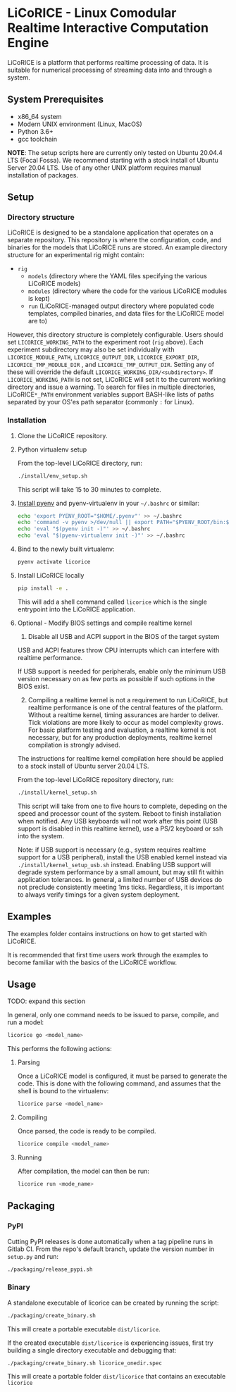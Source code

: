 # LiCoRICE - Linux Comodular Realtime Interactive Computation Engine

LiCoRICE is a platform that performs realtime processing of data.
It is suitable for numerical processing of streaming data into and through a system.

## System Prerequisites

* x86\_64 system
* Modern UNIX environment (Linux, MacOS)
* Python 3.6+
* gcc toolchain

**NOTE**: The setup scripts here are currently only tested on Ubuntu 20.04.4 LTS (Focal Fossa).
We recommend starting with a stock install of Ubuntu Server 20.04 LTS.
Use of any other UNIX platform requires manual installation of packages.

## Setup

### Directory structure

LiCoRICE is designed to be a standalone application that operates on a separate repository.
This repository is where the configuration, code, and binaries for the models that LiCoRICE runs are stored.
An example directory structure for an experimental rig might contain:

* `rig`
  * `models` (directory where the YAML files specifying the various LiCoRICE models)
  * `modules` (directory where the code for the various LiCoRICE modules is kept)
  * `run` (LiCoRICE-managed output directory where populated code templates, compiled binaries, and data files for the LiCoRICE model are to)

However, this directory structure is completely configurable. Users should set `LICORICE_WORKING_PATH` to the experiment root (`rig` above). Each experiment subdirectory may also be set individually with `LICORICE_MODULE_PATH`, `LICORICE_OUTPUT_DIR`, `LICORICE_EXPORT_DIR`, `LICORICE_TMP_MODULE_DIR` , and `LICORICE_TMP_OUTPUT_DIR`. Setting any of these will override the default `LICORICE_WORKING_DIR/<subdirectory>`. If `LICORICE_WORKING_PATH` is not set, LiCoRICE will set it to the current working directory and issue a warning. To search for files in multiple directories, LiCoRICE`*_PATH` environment variables support BASH-like lists of paths separated by your OS'es path separator (commonly `:` for Linux).


### Installation 

1. Clone the LiCoRICE repository.

1. Python virtualenv setup

    From the top-level LiCoRICE directory, run:

    ```bash
    ./install/env_setup.sh
    ```

    This script will take 15 to 30 minutes to complete.

1. [Install pyenv](https://github.com/pyenv/pyenv#set-up-your-shell-environment-for-pyenv) and pyenv-virtualenv in your `~/.bashrc` or similar:

    ```bash
    echo 'export PYENV_ROOT="$HOME/.pyenv"' >> ~/.bashrc
    echo 'command -v pyenv >/dev/null || export PATH="$PYENV_ROOT/bin:$PATH"' >> ~/.bashrc
    echo 'eval "$(pyenv init -)"' >> ~/.bashrc
    echo 'eval "$(pyenv-virtualenv init -)"' >> ~/.bashrc
    ```` 

1. Bind to the newly built virtualenv:

    ```bash
    pyenv activate licorice
    ```

1. Install LiCoRICE locally

    ```bash
    pip install -e .
    ```

    This will add a shell command called `licorice` which is the single entrypoint into the LiCoRICE application.

1. Optional - Modify BIOS settings and compile realtime kernel

    1. Disable all USB and ACPI support in the BIOS of the target system

    USB and ACPI features throw CPU interrupts which can interfere with realtime performance.

    If USB support is needed for peripherals, enable only the minimum USB version necessary on as few ports as possible if such options in the BIOS exist.

    2. Compiling a realtime kernel is not a requirement to run LiCoRICE, but realtime performance is one of the central features of the platform.
    Without a realtime kernel, timing assurances are harder to deliver.
    Tick violations are more likely to occur as model complexity grows.
    For basic platform testing and evaluation, a realtime kernel is not necessary, but for any production deployments, realtime kernel compilation is strongly advised.

    The instructions for realtime kernel compilation here should be applied to a stock install of Ubuntu server 20.04 LTS.

    From the top-level LiCoRICE repository directory, run:

    ```bash
    ./install/kernel_setup.sh
    ```

    This script will take from one to five hours to complete, depeding on the speed and processor count of the system.
    Reboot to finish installation when notified.
    Any USB keyboards will not work after this point (USB support is disabled in this realtime kernel), use a PS/2 keyboard or ssh into the system.

    Note: if USB support is necessary (e.g., system requires realtime support for a USB peripheral), install the USB enabled kernel instead via `./install/kernel_setup_usb.sh` instead. Enabling USB support will degrade system performance by a small amount, but may still fit within application tolerances. In general, a limited number of USB devices do not preclude consistently meeting 1ms ticks. Regardless, it is important to always verify timings for a given system deployment.


## Examples

The examples folder contains instructions on how to get started with LiCoRICE.

It is recommended that first time users work through the examples to become familiar with the basics of the LiCoRICE workflow.

## Usage

TODO: expand this section

In general, only one command needs to be issued to parse, compile, and run a model:

```bash
licorice go <model_name>
```

This performs the following actions:

1. Parsing

    Once a LiCoRICE model is configured, it must be parsed to generate the code.
    This is done with the following command, and assumes that the shell is bound to the virtualenv:

    ```bash
    licorice parse <model_name>
    ```

2. Compiling

    Once parsed, the code is ready to be compiled.

    ```bash
    licorice compile <model_name>
    ```
3. Running

    After compilation, the model can then be run:
    ```bash
    licorice run <mode_name>
    ```

## Packaging

### PyPI

Cutting PyPI releases is done automatically when a tag pipeline runs in Gitlab
CI. From the repo's default branch, update the version number in `setup.py` and
run:

```bash
./packaging/release_pypi.sh
```

### Binary

A standalone executable of licorice can be created by running the script:

```bash
./packaging/create_binary.sh
````

This will create a portable executable `dist/licorice`.

If the created executable `dist/licorice` is experiencing issues, first try building a single directory executable and debugging that:

```bash
./packaging/create_binary.sh licorice_onedir.spec
```

This will create a portable folder `dist/licorice` that contains an executable `licorice`

